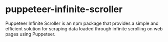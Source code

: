 # puppeteer-infinite-scroller
Puppeteer Infinite Scroller is an npm package that provides a simple and efficient solution for scraping data loaded through infinite scrolling on web pages using Puppeteer.
